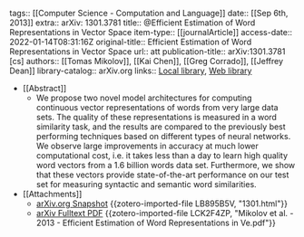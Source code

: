 tags:: [[Computer Science - Computation and Language]]
date:: [[Sep 6th, 2013]]
extra:: arXiv: 1301.3781
title:: @Efficient Estimation of Word Representations in Vector Space
item-type:: [[journalArticle]]
access-date:: 2022-01-14T08:31:16Z
original-title:: Efficient Estimation of Word Representations in Vector Space
url:: att
publication-title:: arXiv:1301.3781 [cs]
authors:: [[Tomas Mikolov]], [[Kai Chen]], [[Greg Corrado]], [[Jeffrey Dean]]
library-catalog:: arXiv.org
links:: [Local library](zotero://select/groups/2386895/items/L7EIYM8L), [Web library](https://www.zotero.org/groups/2386895/items/L7EIYM8L)

- [[Abstract]]
	- We propose two novel model architectures for computing continuous vector representations of words from very large data sets. The quality of these representations is measured in a word similarity task, and the results are compared to the previously best performing techniques based on different types of neural networks. We observe large improvements in accuracy at much lower computational cost, i.e. it takes less than a day to learn high quality word vectors from a 1.6 billion words data set. Furthermore, we show that these vectors provide state-of-the-art performance on our test set for measuring syntactic and semantic word similarities.
- [[Attachments]]
	- [arXiv.org Snapshot](https://arxiv.org/abs/1301.3781) {{zotero-imported-file LB895B5V, "1301.html"}}
	- [arXiv Fulltext PDF](https://arxiv.org/pdf/1301.3781.pdf) {{zotero-imported-file LCK2F4ZP, "Mikolov et al. - 2013 - Efficient Estimation of Word Representations in Ve.pdf"}}